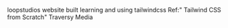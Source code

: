 loopstudios website built learning and using tailwindcss
Ref:" Tailwind CSS from Scratch" Traversy Media